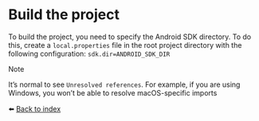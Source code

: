 # Build the project
To build the project, you need to specify the Android SDK directory. To do this, create a `local.properties` file in the root project directory with the following configuration: `sdk.dir=ANDROID_SDK_DIR`

> [!NOTE]  
> It’s normal to see `Unresolved references`. For example, if you are using Windows, you won’t be able to resolve macOS-specific imports

:arrow_left: [Back to index](01_INDEX.md)
